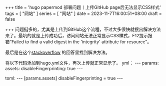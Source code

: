 +++
title = 'hugo papermod 部署问题丨上传GitHub page后无法显示CSS样式'
tags = [ "网站" ]
series = [ "网站" ]
date = 2023-11-7T16:00:51+08:00
draft = false

+++
问题挺多的，尤其是上传到GitHub这个流程，不过大多很快就搜出解决方法来了。最坑的就是上传成功后，访问网站无法正常显示CSS样式，F12提示报错“Failed to find a valid digest in the 'integrity' attribute for resource”。

最后是在这个[stackoverflow](https://stackoverflow.com/questions/65040931/hugo-failed-to-find-a-valid-digest-in-the-integrity-attribute-for-resource) 的回答里找到解决方法。

将以下代码添加到hugo.yml文件，再次上传就正常显示了。
yml：
--- params:
    assets:
        disableFingerprinting: true ---

toml:
--- [params.assets]
disableFingerprinting = true ---
